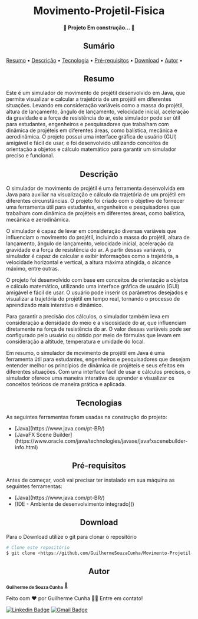 <!-- ---------------------------------- Tituo ---------------------------------- -->
<h1 align="center">Movimento-Projetil-Fisica</h1>

<!-- ---------------------------------- Status ---------------------------------- -->
<h4 align="center">🚧  Projeto Em construção...  🚧</h4>

<!-- ---------------------------------- Sumario ---------------------------------- -->
<h2 align="center">Sumário</h2>
<p>
 <a href="#resumo">Resumo</a> •
 <a href="#descricao">Descrição</a> •
 <a href="#tecnologia">Tecnologia</a> •
 <a href="#pré-requisitos">Pré-requisitos</a> •
 <a href="#download">Download</a> •
 <a href="#autor">Autor</a> •
</p>

<!-- ---------------------------------- Resumo ---------------------------------- -->
<!-- Resumo -->
<h2 align="center">Resumo</h2>

<p id="resumo">Este é um simulador de movimento de projétil desenvolvido em Java, que permite visualizar e calcular a trajetória de um projétil em diferentes situações. Levando em consideração variáveis como a massa do projétil, altura de lançamento, ângulo de lançamento, velocidade inicial, aceleração da gravidade e a força de resistência do ar, este simulador pode ser útil para estudantes, engenheiros e pesquisadores que trabalham com dinâmica de projéteis em diferentes áreas, como balística, mecânica e aerodinâmica. O projeto possui uma interface gráfica de usuário (GUI) amigável e fácil de usar, e foi desenvolvido utilizando conceitos de orientação a objetos e cálculo matemático para garantir um simulador preciso e funcional.</p>

<!-- ---------------------------------- Descrição ---------------------------------- -->
<h2 align="center" id="descricao">Descrição</h2>

<p>O simulador de movimento de projétil é uma ferramenta desenvolvida em Java para auxiliar na visualização e cálculo da trajetória de um projétil em diferentes circunstâncias. O projeto foi criado com o objetivo de fornecer uma ferramenta útil para estudantes, engenheiros e pesquisadores que trabalham com dinâmica de projéteis em diferentes áreas, como balística, mecânica e aerodinâmica.

O simulador é capaz de levar em consideração diversas variáveis que influenciam o movimento do projétil, incluindo a massa do projétil, altura de lançamento, ângulo de lançamento, velocidade inicial, aceleração da gravidade e a força de resistência do ar. A partir dessas variáveis, o simulador é capaz de calcular e exibir informações como a trajetória, a velocidade horizontal e vertical, a altura máxima atingida, o alcance máximo, entre outras.

O projeto foi desenvolvido com base em conceitos de orientação a objetos e cálculo matemático, utilizando uma interface gráfica de usuário (GUI) amigável e fácil de usar. O usuário pode inserir os parâmetros desejados e visualizar a trajetória do projétil em tempo real, tornando o processo de aprendizado mais interativo e dinâmico.

Para garantir a precisão dos cálculos, o simulador também leva em consideração a densidade do meio e a viscosidade do ar, que influenciam diretamente na força de resistência do ar. O valor dessas variáveis pode ser configurado pelo usuário ou obtido por meio de fórmulas que levam em consideração a altitude, temperatura e umidade do local.

Em resumo, o simulador de movimento de projétil em Java é uma ferramenta útil para estudantes, engenheiros e pesquisadores que desejam entender melhor os princípios de dinâmica de projéteis e seus efeitos em diferentes situações. Com uma interface fácil de usar e cálculos precisos, o simulador oferece uma maneira interativa de aprender e visualizar os conceitos teóricos de maneira prática e aplicada.</p>

<!-- ---------------------------------- Tecnologias ---------------------------------- -->
<h2 align="center" id="tecnologia">Tecnologias</h2>

<p>As seguintes ferramentas foram usadas na construção do projeto:</p>

<ul>
  <li>[Java](https://www.java.com/pt-BR/)</li>
  <li>[JavaFX Scene Builder](https://www.oracle.com/java/technologies/javase/javafxscenebuilder-info.html)</li>
</ul>

<!-- ---------------------------------- Pré requisitos ---------------------------------- -->
<h2 align="center" id="pré-requisitos">Pré-requisitos</h2>

<p>Antes de começar, você vai precisar ter instalado em sua máquina as seguintes ferramentas:</p>

<ul>
  <li>[Java](https://www.java.com/pt-BR/)</li>
  <li>[IDE - Ambiente de desenvolvimento integrado]()</li>
</ul>

<!-- ---------------------------------- Download ---------------------------------- -->
<h2 align="center" id="download">Download</h2>

<p>Para o Download utilize o git para clonar o repositório</p>

```bash
# Clone este repositório
$ git clone <https://github.com/GuilhermeSouzaCunha/Movimento-Projetil-Fisica/>
```

<!-- ---------------------------------- Autor ---------------------------------- -->
<h2 align="center" id="autor">Autor</h2>

<a href="https://github.com/GuilhermeSouzaCunha/"><sub><b>Guilherme de Souza Cunha</b></sub></a> 
<a href="https://github.com/GuilhermeSouzaCunha/">🚀</a>

Feito com ❤️ por Guilherme Cunha 👋🏽 Entre em contato!

[![Linkedin Badge](https://img.shields.io/badge/-Guilherme-blue?style=flat-square&logo=Linkedin&logoColor=white&link=https://br.linkedin.com/in/guilherme-de-souza-cunha-b6841b267)](https://br.linkedin.com/in/guilherme-de-souza-cunha-b6841b267) 
[![Gmail Badge](https://img.shields.io/badge/-guiscunha123@gmail.com-c14438?style=flat-square&logo=Gmail&logoColor=white&link=mailto:guiscunha123@gmail.com)](mailto:guiscunha123@gmail.com)
